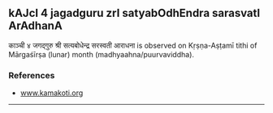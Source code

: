 ## kAJcI 4 jagadguru zrI satyabOdhEndra sarasvatI ArAdhanA
काञ्ची ४ जगद्गुरु श्री सत्यबोधेन्द्र सरस्वती आराधना is observed on Kṛṣṇa-Aṣṭamī tithi of Mārgaśīrṣa (lunar) month (madhyaahna/puurvaviddha).


### References
* www.kamakoti.org


---
